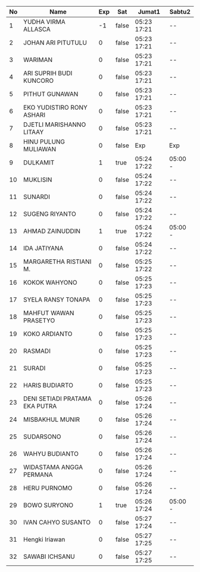 | No | Name | Exp | Sat | Jumat1 | Sabtu2 |
|-----|-----|-----|-----|-----|-----|
| 1 | YUDHA VIRMA ALLASCA | -1 | false | 05:23 17:21 | -- |
| 2 | JOHAN ARI PITUTULU | 0 | false | 05:23 17:21 | -- |
| 3 | WARIMAN | 0 | false | 05:23 17:21 | -- |
| 4 | ARI SUPRIH BUDI KUNCORO | 0 | false | 05:23 17:21 | -- |
| 5 | PITHUT GUNAWAN | 0 | false | 05:23 17:21 | -- |
| 6 | EKO YUDISTIRO RONY ASHARI | 0 | false | 05:23 17:21 | -- |
| 7 | DJETLI MARISHANNO LITAAY | 0 | false | 05:23 17:21 | -- |
| 8 | HINU PULUNG MULIAWAN | 0 | false | Exp | Exp |
| 9 | DULKAMIT | 1 | true | 05:24 17:22 | 05:00 - |
| 10 | MUKLISIN | 0 | false | 05:24 17:22 | -- |
| 11 | SUNARDI | 0 | false | 05:24 17:22 | -- |
| 12 | SUGENG RIYANTO | 0 | false | 05:24 17:22 | -- |
| 13 | AHMAD ZAINUDDIN | 1 | true | 05:24 17:22 | 05:00 - |
| 14 | IDA JATIYANA | 0 | false | 05:24 17:22 | -- |
| 15 | MARGARETHA RISTIANI M. | 0 | false | 05:25 17:22 | -- |
| 16 | KOKOK WAHYONO | 0 | false | 05:25 17:23 | -- |
| 17 | SYELA RANSY TONAPA | 0 | false | 05:25 17:23 | -- |
| 18 | MAHFUT WAWAN PRASETYO | 0 | false | 05:25 17:23 | -- |
| 19 | KOKO ARDIANTO | 0 | false | 05:25 17:23 | -- |
| 20 | RASMADI | 0 | false | 05:25 17:23 | -- |
| 21 | SURADI | 0 | false | 05:25 17:23 | -- |
| 22 | HARIS BUDIARTO | 0 | false | 05:25 17:23 | -- |
| 23 | DENI SETIADI PRATAMA EKA PUTRA | 0 | false | 05:26 17:24 | -- |
| 24 | MISBAKHUL MUNIR | 0 | false | 05:26 17:24 | -- |
| 25 | SUDARSONO | 0 | false | 05:26 17:24 | -- |
| 26 | WAHYU BUDIANTO | 0 | false | 05:26 17:24 | -- |
| 27 | WIDASTAMA ANGGA PERMANA | 0 | false | 05:26 17:24 | -- |
| 28 | HERU PURNOMO | 0 | false | 05:26 17:24 | -- |
| 29 | BOWO SURYONO | 1 | true | 05:26 17:24 | 05:00 - |
| 30 | IVAN CAHYO SUSANTO | 0 | false | 05:27 17:24 | -- |
| 31 | Hengki Iriawan | 0 | false | 05:27 17:25 | -- |
| 32 | SAWABI ICHSANU | 0 | false | 05:27 17:25 | -- |
